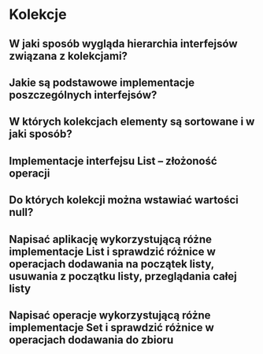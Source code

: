 # Kolekcje 

## W jaki sposób wygląda hierarchia interfejsów związana z kolekcjami?

## Jakie są podstawowe implementacje poszczególnych interfejsów?

## W których kolekcjach elementy są sortowane i w jaki sposób?

## Implementacje interfejsu List – złożoność operacji

## Do których kolekcji można wstawiać wartości null?

## Napisać aplikację wykorzystującą różne implementacje List i sprawdzić różnice w operacjach dodawania na początek listy, usuwania z początku listy, przeglądania całej listy

## Napisać operacje wykorzystującą różne implementacje Set i sprawdzić różnice w operacjach dodawania do zbioru